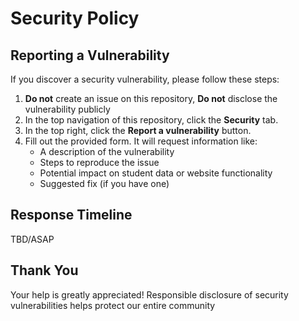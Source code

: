 # Security Policy

## Reporting a Vulnerability

If you discover a security vulnerability, please follow these steps:

1. **Do not** create an issue on this repository, **Do not** disclose the vulnerability publicly
1. In the top navigation of this repository, click the **Security** tab.
1. In the top right, click the **Report a vulnerability** button.
1. Fill out the provided form. It will request information like:
   - A description of the vulnerability
   - Steps to reproduce the issue
   - Potential impact on student data or website functionality
   - Suggested fix (if you have one)

## Response Timeline
TBD/ASAP

## Thank You

Your help is greatly appreciated!
Responsible disclosure of security vulnerabilities helps protect our entire community
